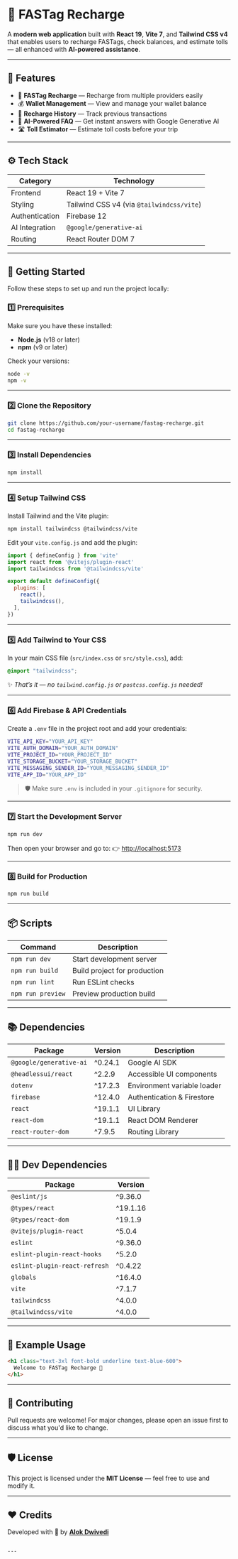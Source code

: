 

# 🚗 **FASTag Recharge**

A **modern web application** built with **React 19**, **Vite 7**, and **Tailwind CSS v4** that enables users to recharge FASTags, check balances, and estimate tolls — all enhanced with **AI-powered assistance**.

---

## 🌟 **Features**

- 🔋 **FASTag Recharge** — Recharge from multiple providers easily  
- 💰 **Wallet Management** — View and manage your wallet balance  
- 📜 **Recharge History** — Track previous transactions  
- 🧠 **AI-Powered FAQ** — Get instant answers with Google Generative AI  
- 🛣️ **Toll Estimator** — Estimate toll costs before your trip  

---

## ⚙️ **Tech Stack**

| Category         | Technology                     |
|------------------|--------------------------------|
| Frontend         | React 19 + Vite 7              |
| Styling          | Tailwind CSS v4 (via `@tailwindcss/vite`) |
| Authentication   | Firebase 12                    |
| AI Integration   | `@google/generative-ai`        |
| Routing          | React Router DOM 7             |

---

## 🚀 **Getting Started**

Follow these steps to set up and run the project locally:

### 1️⃣ **Prerequisites**

Make sure you have these installed:
- **Node.js** (v18 or later)  
- **npm** (v9 or later)

Check your versions:
```bash
node -v
npm -v
````

---

### 2️⃣ **Clone the Repository**

```bash
git clone https://github.com/your-username/fastag-recharge.git
cd fastag-recharge
```

---

### 3️⃣ **Install Dependencies**

```bash
npm install
```

---

### 4️⃣ **Setup Tailwind CSS**

Install Tailwind and the Vite plugin:

```bash
npm install tailwindcss @tailwindcss/vite
```

Edit your `vite.config.js` and add the plugin:

```js
import { defineConfig } from 'vite'
import react from '@vitejs/plugin-react'
import tailwindcss from '@tailwindcss/vite'

export default defineConfig({
  plugins: [
    react(),
    tailwindcss(),
  ],
})
```

---

### 5️⃣ **Add Tailwind to Your CSS**

In your main CSS file (`src/index.css` or `src/style.css`), add:

```css
@import "tailwindcss";
```

✨ *That’s it — no `tailwind.config.js` or `postcss.config.js` needed!*

---

### 6️⃣ **Add Firebase & API Credentials**

Create a `.env` file in the project root and add your credentials:

```bash
VITE_API_KEY="YOUR_API_KEY"
VITE_AUTH_DOMAIN="YOUR_AUTH_DOMAIN"
VITE_PROJECT_ID="YOUR_PROJECT_ID"
VITE_STORAGE_BUCKET="YOUR_STORAGE_BUCKET"
VITE_MESSAGING_SENDER_ID="YOUR_MESSAGING_SENDER_ID"
VITE_APP_ID="YOUR_APP_ID"
```

> 🛡️ Make sure `.env` is included in your `.gitignore` for security.

---

### 7️⃣ **Start the Development Server**

```bash
npm run dev
```

Then open your browser and go to:
👉 [http://localhost:5173](http://localhost:5173)

---

### 8️⃣ **Build for Production**

```bash
npm run build
```

---

## 📦 **Scripts**

| Command           | Description                  |
| ----------------- | ---------------------------- |
| `npm run dev`     | Start development server     |
| `npm run build`   | Build project for production |
| `npm run lint`    | Run ESLint checks            |
| `npm run preview` | Preview production build     |

---

## 📚 **Dependencies**

| Package                 | Version | Description                 |
| ----------------------- | ------- | --------------------------- |
| `@google/generative-ai` | ^0.24.1 | Google AI SDK               |
| `@headlessui/react`     | ^2.2.9  | Accessible UI components    |
| `dotenv`                | ^17.2.3 | Environment variable loader |
| `firebase`              | ^12.4.0 | Authentication & Firestore  |
| `react`                 | ^19.1.1 | UI Library                  |
| `react-dom`             | ^19.1.1 | React DOM Renderer          |
| `react-router-dom`      | ^7.9.5  | Routing Library             |

---

## 🧑‍💻 **Dev Dependencies**

| Package                       | Version  |
| ----------------------------- | -------- |
| `@eslint/js`                  | ^9.36.0  |
| `@types/react`                | ^19.1.16 |
| `@types/react-dom`            | ^19.1.9  |
| `@vitejs/plugin-react`        | ^5.0.4   |
| `eslint`                      | ^9.36.0  |
| `eslint-plugin-react-hooks`   | ^5.2.0   |
| `eslint-plugin-react-refresh` | ^0.4.22  |
| `globals`                     | ^16.4.0  |
| `vite`                        | ^7.1.7   |
| `tailwindcss`                 | ^4.0.0   |
| `@tailwindcss/vite`           | ^4.0.0   |

---

## 🧠 **Example Usage**

```html
<h1 class="text-3xl font-bold underline text-blue-600">
  Welcome to FASTag Recharge 🚗
</h1>
```

---

## 🤝 **Contributing**

Pull requests are welcome!
For major changes, please open an issue first to discuss what you'd like to change.

---

## 🛡️ **License**

This project is licensed under the **MIT License** — feel free to use and modify it.

---

## ❤️ **Credits**

Developed with 💙 by **[Alok Dwivedi](https://github.com/Dwivedi-Alok)**

```

---


